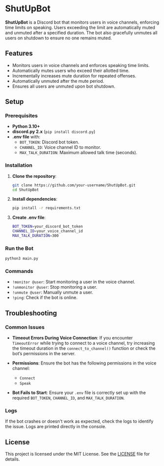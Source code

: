 # ShutUpBot

**ShutUpBot** is a Discord bot that monitors users in voice channels, enforcing time limits on speaking. Users exceeding the limit are automatically muted and unmuted after a specified duration. The bot also gracefully unmutes all users on shutdown to ensure no one remains muted.

## Features

- Monitors users in voice channels and enforces speaking time limits.
- Automatically mutes users who exceed their allotted time.
- Incrementally increases mute duration for repeated offenses.
- Automatically unmuted after the mute period.
- Ensures all users are unmuted upon bot shutdown.

## Setup

### Prerequisites
- **Python 3.10+**
- **discord.py 2.x** (`pip install discord.py`)
- **.env file** with:
  - `BOT_TOKEN`: Discord bot token.
  - `CHANNEL_ID`: Voice channel ID to monitor.
  - `MAX_TALK_DURATION`: Maximum allowed talk time (seconds).

### Installation

1. **Clone the repository**:
   ```bash
   git clone https://github.com/your-username/ShutUpBot.git
   cd ShutUpBot
   ```

2. **Install dependencies**:
   ```bash
   pip install -r requirements.txt
   ```

3. **Create .env file**:
   ```bash
   BOT_TOKEN=your_discord_bot_token
   CHANNEL_ID=your_voice_channel_id
   MAX_TALK_DURATION=300
   ```

### Run the Bot
```bash
python3 main.py
```

### Commands

- `!monitor @user`: Start monitoring a user in the voice channel.
- `!unmonitor @user`: Stop monitoring a user.
- `!unmute @user`: Manually unmute a user.
- `!ping`: Check if the bot is online.

## Troubleshooting

### Common Issues

- **Timeout Errors During Voice Connection**:
  If you encounter `TimeoutError` while trying to connect to a voice channel, try increasing the timeout duration in the `connect_to_channel()` function or check the bot’s permissions in the server.

- **Permissions**:
  Ensure the bot has the following permissions in the voice channel:
  - `Connect`
  - `Speak`

- **Bot Fails to Start**:
  Ensure your `.env` file is correctly set up with the required `BOT_TOKEN`, `CHANNEL_ID`, and `MAX_TALK_DURATION`.

### Logs
If the bot crashes or doesn't work as expected, check the logs to identify the issue. Logs are printed directly in the console.

## License

This project is licensed under the MIT License. See the [LICENSE](LICENSE) file for details.

